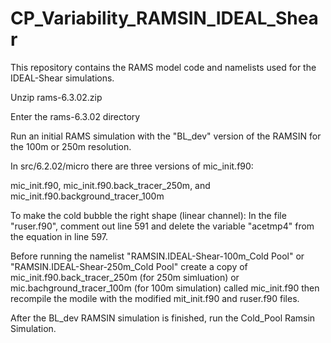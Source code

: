 # CP_Variability_RAMSIN_IDEAL_Shear
This repository contains the RAMS model code and namelists used for the IDEAL-Shear simulations.

Unzip rams-6.3.02.zip

Enter the rams-6.3.02 directory

Run an initial RAMS simulation with the "BL_dev" version of the RAMSIN for the 100m or 250m resolution.

In src/6.2.02/micro there are three versions of mic_init.f90:

mic_init.f90, mic_init.f90.back_tracer_250m, and mic_init.f90.background_tracer_100m

To make the cold bubble the right shape (linear channel):
In the file "ruser.f90", comment out line 591 and delete the variable "acetmp4" from the equation in line 597.

Before running the namelist "RAMSIN.IDEAL-Shear-100m_Cold Pool" or "RAMSIN.IDEAL-Shear-250m_Cold Pool" create a copy of mic_init.f90.back_tracer_250m (for 250m simluation)
or mic.bachground_tracer_100m (for 100m simulation) called mic_init.f90 then recompile the modile with the modified mit_init.f90 and ruser.f90 files.

After the BL_dev RAMSIN simulation is finished, run the Cold_Pool Ramsin Simulation.

